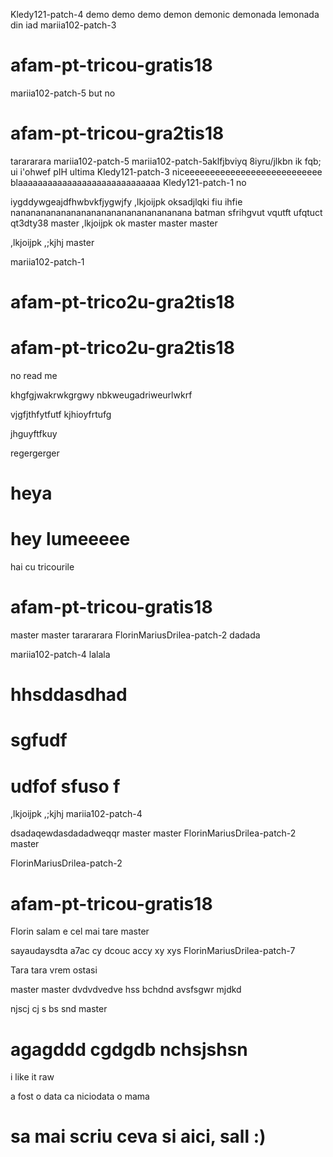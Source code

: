  Kledy121-patch-4
demo
demo demo demon demonic demonada lemonada din iad
mariia102-patch-3
# afam-pt-tricou-gratis18
 mariia102-patch-5 but no 
# afam-pt-tricou-gra2tis18
tarararara mariia102-patch-5
mariia102-patch-5aklfjbviyq 8iyru/jlkbn ik  fqb; ui   i'ohwef pIH
ultima
 Kledy121-patch-3
niceeeeeeeeeeeeeeeeeeeeeeeeeee
blaaaaaaaaaaaaaaaaaaaaaaaaaaaaa
Kledy121-patch-1
no

iygddywgeajdfhwbvkfjygwjfy
,lkjoijpk oksadjlqki fiu ihfie
nananananananananananananananananana batman 
sfrihgvut vqutft ufqtuct qt3dty38
 master
,lkjoijpk ok
 master
master
master

,lkjoijpk
,;kjhj
 master

 mariia102-patch-1
# afam-pt-trico2u-gra2tis18

# afam-pt-trico2u-gra2tis18
no read me 

khgfgjwakrwkgrgwy
nbkweugadriweurlwkrf

vjgfjthfytfutf
kjhioyfrtufg

jhguyftfkuy





regergerger
# heya

# hey lumeeeee





hai cu tricourile



# afam-pt-tricou-gratis18
master
master
tarararara
FlorinMariusDrilea-patch-2
dadada

 mariia102-patch-4
lalala








# hhsddasdhad 
# sgfudf 
# udfof sfuso f


,lkjoijpk
,;kjhj
 mariia102-patch-4

dsadaqewdasdadadweqqr master
master
FlorinMariusDrilea-patch-2
master


FlorinMariusDrilea-patch-2
# afam-pt-tricou-gratis18
Florin salam e cel mai tare
master

 sayaudaysdta a7ac cy dcouc accy xy xys
FlorinMariusDrilea-patch-7

Tara tara vrem ostasi

master
 master
 dvdvdvedve
 hss bchdnd avsfsgwr mjdkd

njscj cj s bs snd
master





# agagddd  cgdgdb nchsjshsn




i like it raw 

a fost o data ca niciodata o mama 







# sa mai scriu ceva si aici, sall :)
